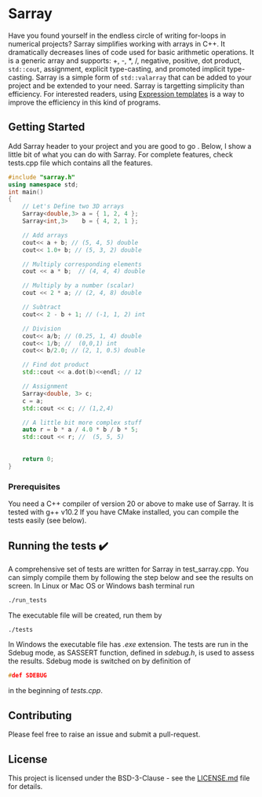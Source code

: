 # Sarray

Have you found yourself in the endless circle of writing for-loops in numerical projects? 
Sarray simplifies working with arrays in C++. It dramatically decreases lines of code used for 
basic arithmetic operations. It is a generic array and 
supports: +, -, \*, /, negative, positive, dot product, `std::cout`, assignment, explicit 
type-casting, and promoted implicit type-casting. Sarray is a simple form of `std::valarray` that
can be added to your project and be extended to your need. Sarray is targetting  simplicity than 
efficiency. For interested readers, using [Expression templates](https://en.wikipedia.org/wiki/Expression_templates) is a 
way to improve the efficiency in this kind of programs.

## Getting Started

Add Sarray header to your project and you are good to go . Below, I show a little bit of what you can do 
with Sarray. For complete features, check tests.cpp file which contains all the features.

```c++
#include "sarray.h"
using namespace std;
int main()
{
	// Let's Define two 3D arrays
	Sarray<double,3> a = { 1, 2, 4 };
	Sarray<int,3>    b = { 4, 2, 1 };

	// Add arrays
	cout<< a + b; // (5, 4, 5) double
	cout<< 1.0+ b; // (5, 3, 2) double

	// Multiply corresponding elements
	cout << a * b;  // (4, 4, 4) double 

	// Multiply by a number (scalar)
	cout << 2 * a; // (2, 4, 8) double

	// Subtract 
    cout<< 2 - b + 1; // (-1, 1, 2) int

	// Division 
	cout<< a/b; // (0.25, 1, 4) double
    cout<< 1/b; //  (0,0,1) int
	cout<< b/2.0; // (2, 1, 0.5) double

	// Find dot product
	std::cout << a.dot(b)<<endl; // 12

	// Assignment
	Sarray<double, 3> c;
	c = a;
	std::cout << c; // (1,2,4)

	// A little bit more complex stuff
    auto r = b * a / 4.0 * b / b * 5;
	std::cout << r; //  (5, 5, 5)
 
	
	return 0;
}
```

### Prerequisites

You need a C++ compiler of version 20 or above to make use of Sarray. It is tested with g++ v10.2 If you have CMake installed, you can compile the tests easily (see below).


## Running the tests ✔️

A comprehensive set of tests are written for Sarray in test_sarray.cpp. You can simply compile them by
following the step below and see the results on screen.
In Linux or Mac OS or Windows bash terminal run 

```bash
./run_tests
```
The executable file will be created, run them by
```bash
./tests
```
In Windows the executable file has *.exe* extension.
The tests are run in the Sdebug mode, as SASSERT function, defined in *sdebug.h*, is used to assess the results.
Sdebug mode is switched on by definition of 
```c++
#def SDEBUG
```
in the beginning of *tests.cpp*.

## Contributing 

Please feel free to raise an issue and submit a pull-request.


## License

This project is licensed under the BSD-3-Clause - see the [LICENSE.md](LICENSE.md) file for details.
